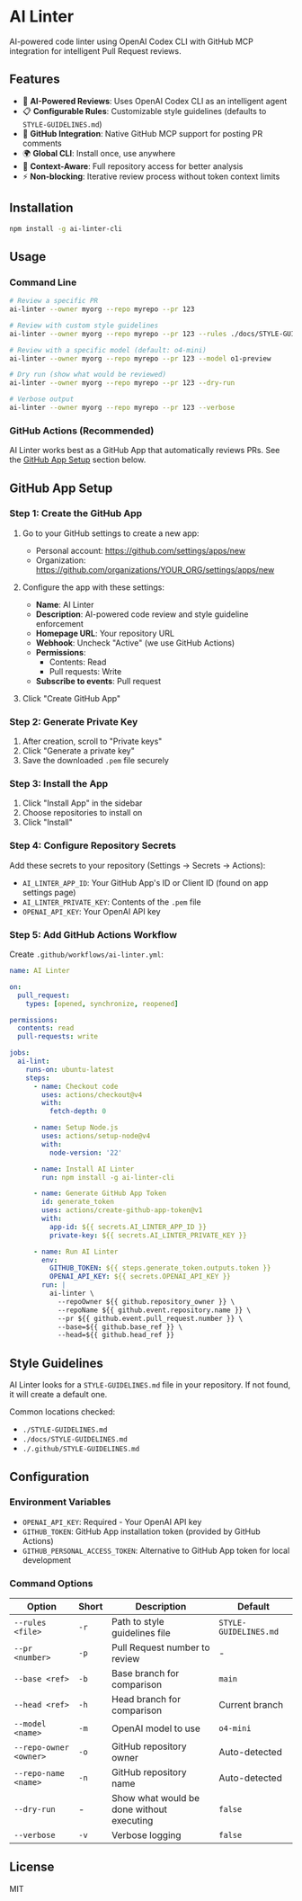 # AI Linter


AI-powered code linter using OpenAI Codex CLI with GitHub MCP integration for intelligent Pull Request reviews.

## Features

- 🤖 **AI-Powered Reviews**: Uses OpenAI Codex CLI as an intelligent agent
- 📋 **Configurable Rules**: Customizable style guidelines (defaults to `STYLE-GUIDELINES.md`)
- 🔗 **GitHub Integration**: Native GitHub MCP support for posting PR comments
- 🌍 **Global CLI**: Install once, use anywhere
- 🚀 **Context-Aware**: Full repository access for better analysis
- ⚡ **Non-blocking**: Iterative review process without token context limits

## Installation

```bash
npm install -g ai-linter-cli
```

## Usage

### Command Line

```bash
# Review a specific PR
ai-linter --owner myorg --repo myrepo --pr 123

# Review with custom style guidelines
ai-linter --owner myorg --repo myrepo --pr 123 --rules ./docs/STYLE-GUIDE.md

# Review with a specific model (default: o4-mini)
ai-linter --owner myorg --repo myrepo --pr 123 --model o1-preview

# Dry run (show what would be reviewed)
ai-linter --owner myorg --repo myrepo --pr 123 --dry-run

# Verbose output
ai-linter --owner myorg --repo myrepo --pr 123 --verbose
```

### GitHub Actions (Recommended)

AI Linter works best as a GitHub App that automatically reviews PRs. See the [GitHub App Setup](#github-app-setup) section below.

## GitHub App Setup

### Step 1: Create the GitHub App

1. Go to your GitHub settings to create a new app:
   - Personal account: https://github.com/settings/apps/new
   - Organization: https://github.com/organizations/YOUR_ORG/settings/apps/new

2. Configure the app with these settings:
   - **Name**: AI Linter
   - **Description**: AI-powered code review and style guideline enforcement
   - **Homepage URL**: Your repository URL
   - **Webhook**: Uncheck "Active" (we use GitHub Actions)
   - **Permissions**:
     - Contents: Read
     - Pull requests: Write
   - **Subscribe to events**: Pull request

3. Click "Create GitHub App"

### Step 2: Generate Private Key

1. After creation, scroll to "Private keys"
2. Click "Generate a private key"
3. Save the downloaded `.pem` file securely

### Step 3: Install the App

1. Click "Install App" in the sidebar
2. Choose repositories to install on
3. Click "Install"

### Step 4: Configure Repository Secrets

Add these secrets to your repository (Settings → Secrets → Actions):
- `AI_LINTER_APP_ID`: Your GitHub App's ID or Client ID (found on app settings page)
- `AI_LINTER_PRIVATE_KEY`: Contents of the `.pem` file
- `OPENAI_API_KEY`: Your OpenAI API key

### Step 5: Add GitHub Actions Workflow

Create `.github/workflows/ai-linter.yml`:

```yaml
name: AI Linter

on:
  pull_request:
    types: [opened, synchronize, reopened]

permissions:
  contents: read
  pull-requests: write

jobs:
  ai-lint:
    runs-on: ubuntu-latest
    steps:
      - name: Checkout code
        uses: actions/checkout@v4
        with:
          fetch-depth: 0

      - name: Setup Node.js
        uses: actions/setup-node@v4
        with:
          node-version: '22'

      - name: Install AI Linter
        run: npm install -g ai-linter-cli

      - name: Generate GitHub App Token
        id: generate_token
        uses: actions/create-github-app-token@v1
        with:
          app-id: ${{ secrets.AI_LINTER_APP_ID }}
          private-key: ${{ secrets.AI_LINTER_PRIVATE_KEY }}

      - name: Run AI Linter
        env:
          GITHUB_TOKEN: ${{ steps.generate_token.outputs.token }}
          OPENAI_API_KEY: ${{ secrets.OPENAI_API_KEY }}
        run: |
          ai-linter \
            --repoOwner ${{ github.repository_owner }} \
            --repoName ${{ github.event.repository.name }} \
            --pr ${{ github.event.pull_request.number }} \
            --base=${{ github.base_ref }} \
            --head=${{ github.head_ref }} 
```

## Style Guidelines

AI Linter looks for a `STYLE-GUIDELINES.md` file in your repository. If not found, it will create a default one.

Common locations checked:
- `./STYLE-GUIDELINES.md`
- `./docs/STYLE-GUIDELINES.md`
- `./.github/STYLE-GUIDELINES.md`

## Configuration

### Environment Variables

- `OPENAI_API_KEY`: Required - Your OpenAI API key
- `GITHUB_TOKEN`: GitHub App installation token (provided by GitHub Actions)
- `GITHUB_PERSONAL_ACCESS_TOKEN`: Alternative to GitHub App token for local development

### Command Options

| Option | Short | Description | Default |
|--------|-------|-------------|---------|
| `--rules <file>` | `-r` | Path to style guidelines file | `STYLE-GUIDELINES.md` |
| `--pr <number>` | `-p` | Pull Request number to review | - |
| `--base <ref>` | `-b` | Base branch for comparison | `main` |
| `--head <ref>` | `-h` | Head branch for comparison | Current branch |
| `--model <name>` | `-m` | OpenAI model to use | `o4-mini` |
| `--repo-owner <owner>` | `-o` | GitHub repository owner | Auto-detected |
| `--repo-name <name>` | `-n` | GitHub repository name | Auto-detected |
| `--dry-run` | - | Show what would be done without executing | `false` |
| `--verbose` | `-v` | Verbose logging | `false` |

## License

MIT